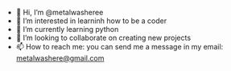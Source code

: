 - 👋 Hi, I’m @metalwasheree
- 👀 I’m interested in learninh how to be a coder
- 🌱 I’m currently learning python
- 💞️ I’m looking to collaborate on creating new projects 
- 📫 How to reach me: you can send me a message in my email: metalwashere@gmail.com
